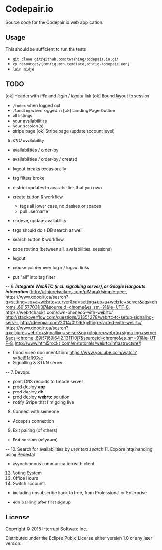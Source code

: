 # Codepair.io

Source code for the Codepair.io web application.


## Usage

This should be sufficient to run the tests

- `git clone git@github.com:twashing/codepair.io.git`
- `cp resources/{config.edn.template,config-codepair.edn}`
- `lein midje`


## TODO

[ok] Header with *title* and *login* / *logout* link
[ok] Bound layout to session
  - `/index` when logged out
  - `/landing` when logged in
[ok] Landing Page Outline
  - all listings
  - your availabilities
  - your session(s)
  - stripe page
[ok] Stripe page (update account level)


5. *CRU* availability

  - availabilities / order-by
  - availabilities / order-by / created
  - logout breaks occasionally
  - tag filters broke

  - restrict updates to availabilities that you own
  - create button & workflow
    - tags all lower case, no dashes or spaces
    - pull username
  
  - retrieve, update availability   
  - tags should do a DB search as well
  - search button & workflow
  - page routing (between all, availabilities, sessions)  
  - logout
  - mouse pointer over login / logout links
  - put "all" into tag filter
  
--
6. ***Integrate WebRTC (incl. signalling server), or Google Hangouts integration*** (http://clojurehackers.com/p/Marak/simple-peer, https://www.google.ca/search?q=setting+up+a+webrtc+server&oq=setting+up+a+webrtc+server&aqs=chrome..69i57.7031j0j7&sourceid=chrome&es_sm=91&ie=UTF-8, https://webrtchacks.com/own-phoneco-with-webrtc/, http://stackoverflow.com/questions/21354278/webrtc-to-setup-signaling-server, http://deeppai.com/2014/01/26/getting-started-with-webrtc/, https://www.google.ca/search?q=clojure+webrtc+signalling+server&oq=clojure+webrtc+signalling+server&aqs=chrome..69i57j69i64l2.13111j0j7&sourceid=chrome&es_sm=91&ie=UTF-8, http://www.html5rocks.com/en/tutorials/webrtc/infrastructure/)
  - Good video documentation: https://www.youtube.com/watch?v=5ci91dfKCyc
  - Signalling & STUN server

--
7. Devops
  - point DNS records to Linode server
  - prod deploy **app**
  - prod deploy **db**
  - prod deploy **webrtc** solution
  - notify Stripe that I'm going live
8. Connect with someone
  - Accept a connection 
9. Exit pairing (of others)
  - End session (of yours)

--
10. Search for availabilities by *user* *text search*
11. Explore http handling using [Pedestal](pedestal.io)
  - asynchronous communication with client
12. Voting System
13. Office Hours
14. Switch accounts
  - including unsubscribe back to free, from Professional or Enterprise

- edn parsing after first signup

## License

Copyright © 2015 Interrupt Software Inc.

Distributed under the Eclipse Public License either version 1.0 or any later version.
